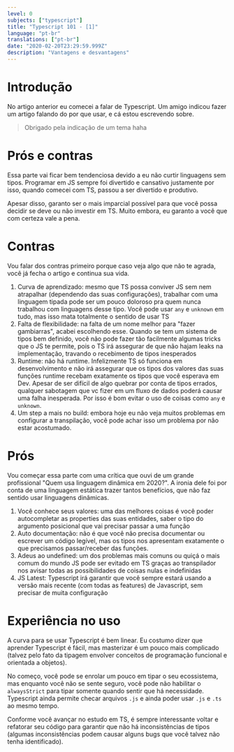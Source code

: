 ```yaml
---
level: 0
subjects: ["typescript"]
title: "Typescript 101 - [1]"
language: "pt-br"
translations: ["pt-br"]
date: "2020-02-20T23:29:59.999Z"
description: "Vantagens e desvantagens"
---
```


# Introdução

No artigo anterior eu comecei a falar de Typescript. Um amigo indicou fazer um artigo falando do por que usar, e cá estou escrevendo sobre.

> Obrigado pela indicação de um tema haha

# Prós e contras

Essa parte vai ficar bem tendenciosa devido a eu não curtir linguagens sem tipos. Programar em JS sempre foi divertido e cansativo justamente por isso, quando comecei com TS, passou a ser divertido e produtivo.

Apesar disso, garanto ser o mais imparcial possível para que você possa decidir se deve ou não investir em TS. Muito embora, eu garanto a você que com certeza vale a pena.

# Contras

Vou falar dos contras primeiro porque caso veja algo que não te agrada, você já fecha o artigo e continua sua vida.

1. Curva de aprendizado: mesmo que TS possa conviver JS sem nem atrapalhar (dependendo das suas configurações), trabalhar com uma linguagem tipada pode ser um pouco doloroso pra quem nunca trabalhou com linguagens desse tipo. Você pode usar `any` e `unknown` em tudo, mas isso mata totalmente o sentido de usar TS
2. Falta de flexibilidade: na falta de um nome melhor para "fazer gambiarras", acabei escolhendo esse. Quando se tem um sistema de tipos bem definido, você não pode fazer tão facilmente algumas tricks que o JS te permite, pois o TS irá assegurar de que não hajam leaks na implementação, travando o recebimento de tipos inesperados
3. Runtime: não há runtime. Infelizmente TS só funciona em desenvolvimento e não irá assegurar que os tipos dos valores das suas funções runtime recebam exatamente os tipos que você esperava em Dev. Apesar de ser difícil de algo quebrar por conta de tipos errados, qualquer sabotagem que vc fizer em um fluxo de dados poderá causar uma falha inesperada. Por isso é bom evitar o uso de coisas como `any` e `unknown`.
4. Um step a mais no build: embora hoje eu não veja muitos problemas em configurar a transpilação, você pode achar isso um problema por não estar acostumado.

# Prós

Vou começar essa parte com uma crítica que ouvi de um grande profissional "Quem usa linguagem dinâmica em 2020?". A ironia dele foi por conta de uma linguagem estática trazer tantos benefícios, que não faz sentido usar linguagens dinâmicas.

1. Você conhece seus valores: uma das melhores coisas é você poder autocompletar as properties das suas entidades, saber o tipo do argumento posicional que vai precisar passar a uma função
2. Auto documentação: não é que você não precisa documentar ou escrever um código legível, mas os tipos nos apresentam exatamente o que precisamos passar/receber das funções.
3. Adeus ao undefined: um dos problemas mais comuns ou quiçá o mais comum do mundo JS pode ser evitado em TS graças ao transpilador nos avisar todas as possibilidades de coisas nulas e indefinidas
4. JS Latest: Typescript irá garantir que você sempre estará usando a versão mais recente (com todas as features) de Javascript, sem precisar de muita configuração

# Experiência no uso

A curva para se usar Typescript é bem linear. Eu costumo dizer que aprender Typescript é fácil, mas masterizar é um pouco mais complicado (talvez pelo fato da tipagem envolver conceitos de programação funcional e orientada a objetos).

No começo, você pode se enrolar um pouco em tipar o seu ecossistema, mas enquanto você não se sente seguro, você pode não habilitar o `alwaysStrict` para tipar somente quando sentir que há necessidade. Typescript ainda permite checar arquivos `.js` e ainda poder usar `.js` e `.ts` ao mesmo tempo.

Conforme você avançar no estudo em TS, é sempre interessante voltar e refatorar seu código para garantir que não há inconsistências de tipos (algumas inconsistências podem causar alguns bugs que você talvez não tenha identificado).
